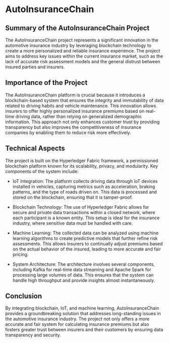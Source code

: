 # AutoInsuranceChain

## Summary of the AutoInsuranceChain Project
The AutoInsuranceChain project represents a significant innovation in the automotive insurance industry by leveraging blockchain technology to create a more personalized and reliable insurance experience. The project aims to address key issues within the current insurance market, such as the lack of accurate risk assessment models and the general distrust between insured parties and insurers.

## Importance of the Project
The AutoInsuranceChain platform is crucial because it introduces a blockchain-based system that ensures the integrity and immutability of data related to driving habits and vehicle maintenance. This innovation allows insurers to offer highly personalized insurance premiums based on real-time driving data, rather than relying on generalized demographic information. This approach not only enhances customer trust by providing transparency but also improves the competitiveness of insurance companies by enabling them to reduce risk more effectively.

## Technical Aspects
The project is built on the Hyperledger Fabric framework, a permissioned blockchain platform known for its scalability, privacy, and modularity. Key components of the system include:

- IoT Integration: The platform collects driving data through IoT devices installed in vehicles, capturing metrics such as acceleration, braking patterns, and the type of roads driven on. This data is processed and stored on the blockchain, ensuring that it is tamper-proof.

- Blockchain Technology: The use of Hyperledger Fabric allows for secure and private data transactions within a closed network, where each participant is a known entity. This setup is ideal for the insurance industry, where sensitive data must be handled with care.

- Machine Learning: The collected data can be analyzed using machine learning algorithms to create predictive models that further refine risk assessments. This allows insurers to continually adjust premiums based on the actual behavior of the insured, leading to more accurate and fair pricing.

- System Architecture: The architecture involves several components, including Kafka for real-time data streaming and Apache Spark for processing large volumes of data. This ensures that the system can handle high throughput and provide insights almost instantaneously.

## Conclusion
By integrating blockchain, IoT, and machine learning, AutoInsuranceChain provides a groundbreaking solution that addresses long-standing issues in the automotive insurance industry. The project not only offers a more accurate and fair system for calculating insurance premiums but also fosters greater trust between insurers and their customers by ensuring data transparency and security.
